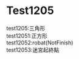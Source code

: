 # Test1205
      
test1205:三角形                  
test12051:正方形                 
test12052:robat(NotFinish)                
test12053:迷宮起終點               
